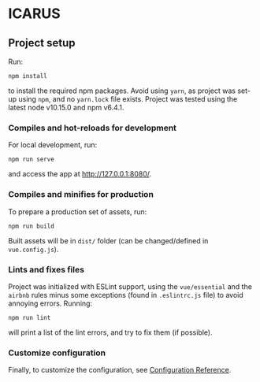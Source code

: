 # ICARUS

## Project setup

Run:
```
npm install
```
 to install the required npm packages. Avoid using `yarn`, as project was set-up using `npm`, and no `yarn.lock` file exists.  Project was tested using the latest node v10.15.0 and npm v6.4.1.

### Compiles and hot-reloads for development

For local development, run:
```
npm run serve
```
and access the app at http://127.0.0.1:8080/.

### Compiles and minifies for production
To prepare a production set of assets, run:
```
npm run build
```
Built assets will be in `dist/` folder (can be changed/defined in `vue.config.js`).

### Lints and fixes files
Project was initialized with ESLint support, using the `vue/essential` and the `airbnb` rules minus some exceptions (found in `.eslintrc.js` file) to avoid annoying errors.  Running:
```
npm run lint
```
will print a list of the lint errors, and try to fix them (if possible).

### Customize configuration
Finally, to customize the configuration, see [Configuration Reference](https://cli.vuejs.org/config/).
